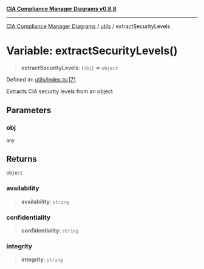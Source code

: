 [**CIA Compliance Manager Diagrams v0.8.8**](../../README.md)

***

[CIA Compliance Manager Diagrams](../../modules.md) / [utils](../README.md) / extractSecurityLevels

# Variable: extractSecurityLevels()

> **extractSecurityLevels**: (`obj`) => `object`

Defined in: [utils/index.ts:171](https://github.com/Hack23/cia-compliance-manager/blob/88094f2c4c350fd10a1e440c3eab70aedd819944/src/utils/index.ts#L171)

Extracts CIA security levels from an object

## Parameters

### obj

`any`

## Returns

`object`

### availability

> **availability**: `string`

### confidentiality

> **confidentiality**: `string`

### integrity

> **integrity**: `string`
